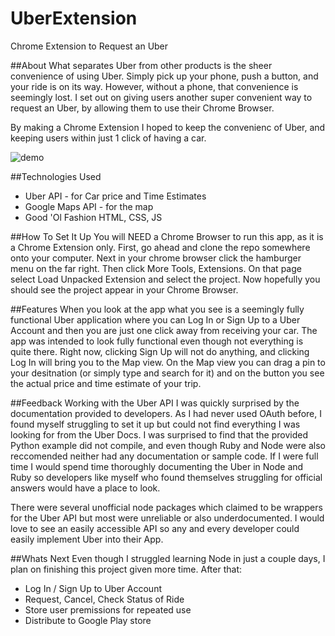 # UberExtension
Chrome Extension to Request an Uber

##About
What separates Uber from other products is the sheer convenience of using Uber. Simply pick up your phone, push a button, and 
your ride is on its way. However, without a phone, that convenience is seemingly lost. I set out on giving users
another super convenient way to request an Uber, by allowing them to use their Chrome Browser. 

By making a Chrome Extension I hoped to keep the convenienc of Uber, and keeping users within just 1 click of having a car. 


![demo](demo.gif)

##Technologies Used

* Uber API - for Car price and Time Estimates
* Google Maps API - for the map
* Good 'Ol Fashion HTML, CSS, JS

##How To Set It Up
You will NEED a Chrome Browser to run this app, as it is a Chrome Extension only. First, go ahead and clone the repo somewhere onto
your computer. Next in your chrome browser click the hamburger menu on the far right. Then click More Tools, Extensions. On that page
select Load Unpacked Extension and select the project. Now hopefully you should see the project appear in your Chrome Browser.

##Features
When you look at the app what you see is a seemingly fully functional Uber application where you can Log In or Sign Up to a Uber Account
and then you are just one click away from receiving your car. The app was intended to look fully functional even though not
everything is quite there. Right now, clicking Sign Up will not do anything, and clicking Log In will bring you to the Map view.
On the Map view you can drag a pin to your desitnation (or simply type and search for it) and on the button you see the actual 
price and time estimate of your trip. 

##Feedback
Working with the Uber API I was quickly surprised by the documentation provided to developers. As I had never used OAuth before,
I found myself struggling to set it up but could not find everything I was looking for from the Uber Docs. I was surprised to find that
the provided Python example did not compile, and even though Ruby and Node were also reccomended neither had any documentation or sample code.
If I were full time I would spend time thoroughly documenting the Uber in Node and Ruby so developers like myself who found themselves
struggling for official answers would have a place to look. 

There were several unofficial node packages which claimed to be wrappers for the Uber API but most were unreliable or also underdocumented.
I would love to see an easily accessible API so any and every developer could easily implement Uber into their App.

##Whats Next
Even though I struggled learning Node in just a couple days, I plan on finishing this project given more time. After that:

* Log In / Sign Up to Uber Account
* Request, Cancel, Check Status of Ride
* Store user premissions for repeated use
* Distribute to Google Play store 
